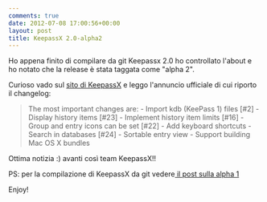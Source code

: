 ```yaml
---
comments: true
date: 2012-07-08 17:00:56+00:00
layout: post
title: KeepassX 2.0-alpha2
---
```


Ho appena finito di compilare da git Keepassx 2.0 ho controllato l'about e ho notato che la release è stata taggata come "alpha 2".

Curioso vado sul [sito di KeepassX](http://www.keepassx.org/) e leggo l'annuncio ufficiale di cui riporto il changelog:


<blockquote>The most important changes are:
- Import kdb (KeePass 1) files [#2]
- Display history items [#23]
- Implement history item limits [#16]
- Group and entry icons can be set [#22]
- Add keyboard shortcuts
- Search in databases [#24]
- Sortable entry view
- Support building Mac OS X bundles</blockquote>


Ottima notizia :) avanti così team KeepassX!!

PS: per la compilazione di KeepassX da git vedere[ il post sulla alpha 1](http://www.polslinux.it/2012/keepassx-2-0-alpha1/)

Enjoy!
